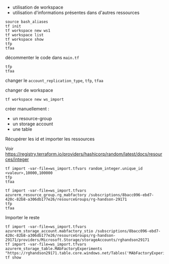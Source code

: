 * utilisation de workspace
* utilisation d'informations présentes dans d'autres ressources

```
source bash_aliases
tf init
tf workspace new ws1
tf workspace list
tf workspace show
tfp
tfaa
```

décommenter le code dans `main.tf`

```
tfp
tfaa
```

changer le `account_replication_type`, `tfp`, `tfaa`

changer de workspace
```
tf workspace new ws_import
```
créer manuellement :
* un resource-group
* un storage account
* une table

Récupérer les id et importer les ressources

Voir https://registry.terraform.io/providers/hashicorp/random/latest/docs/resources/integer
```
tf import -var-file=ws_import.tfvars random_integer.unique_id <valeur>,10000,100000
tfp
tfaa
```

```
tf import -var-file=ws_import.tfvars azurerm_resource_group.rg_mabfactory /subscriptions/8bacc096-ebd7-420c-82b8-a306db177e26/resourceGroups/rg-handson-29171
tfp
tfaa
```

Importer le reste
```
tf import -var-file=ws_import.tfvars azurerm_storage_account.mabfactory_stio /subscriptions/8bacc096-ebd7-420c-82b8-a306db177e26/resourceGroups/rg-handson-29171/providers/Microsoft.Storage/storageAccounts/rghandson29171
tf import -var-file=ws_import.tfvars azurerm_storage_table.MAbFactoryExperiments "https://rghandson29171.table.core.windows.net/Tables('MAbFactoryExperiments')"
tf show
```